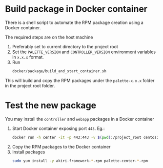 # Build package in Docker container

There is a shell script to automate the RPM package creation using a Docker container.

The required steps are on the host machine
1. Preferably set to current directory to the project root
1. Set the `PALETTE_VERSION` and `CONTROLLER_VERSION` environment variables in `x.x.x` format.
1. Run
    ```bash
    docker/package/build_and_start_container.sh
    ```

This will build and copy the RPM packages under the `palette-x.x.x` folder in the project root folder.

# Test the new package

You may install the `controller` and `webapp` packages in a Docker container

1. Start Docker container exposing port `443`. Eg.:
    ```bash
    docker run -h center -it -p 443:443 -v $(pwd):/project_root centos:7
    ```
1. Copy the RPM packages to the Docker container
1. Install packages
    ```bash
    sudo yum install -y akiri.framework-*.rpm palette-center-*.rpm
    ```
